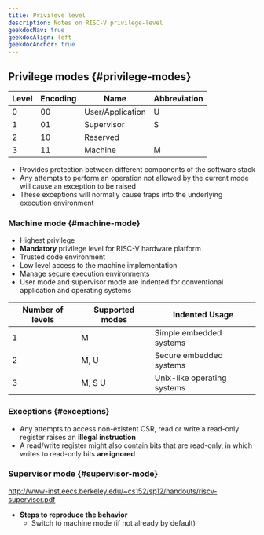 ```yaml
---
title: Privileve level
description: Notes on RISC-V privilege-level
geekdocNav: true
geekdocAlign: left
geekdocAnchor: true
---
```


## Privilege modes {#privilege-modes}

| Level | Encoding | Name             | Abbreviation |
| ----- | -------- | ---------------- | ------------ |
| 0     | 00       | User/Application | U            |
| 1     | 01       | Supervisor       | S            |
| 2     | 10       | Reserved         |              |
| 3     | 11       | Machine          | M            |

- Provides protection between different components of the software stack
- Any attempts to perform an operation not allowed by the current mode will cause an exception to be raised
- These exceptions will normally cause traps into the underlying execution environment

### Machine mode {#machine-mode}

- Highest privilege
- **Mandatory** privilege level for RISC-V hardware platform
- Trusted code environment
- Low level access to the machine implementation
- Manage secure execution environments
- User mode and supervisor mode are indented for conventional application and operating systems

| Number of levels | Supported modes | Indented Usage              |
| ---------------- | --------------- | --------------------------- |
| 1                | M               | Simple embedded systems     |
| 2                | M, U            | Secure embedded systems     |
| 3                | M, S U          | Unix-like operating systems |

### Exceptions {#exceptions}

- Any attempts to access non-existent CSR, read or write a read-only register raises an **illegal instruction**
- A read/write register might also contain bits that are read-only, in which writes to read-only bits **are ignored**

### Supervisor mode {#supervisor-mode}

<http://www-inst.eecs.berkeley.edu/~cs152/sp12/handouts/riscv-supervisor.pdf>

- **Steps to reproduce the behavior**
  - Switch to machine mode (if not already by default)

[^fn:1]: `0` for asynchronous and `1` for synchronous
